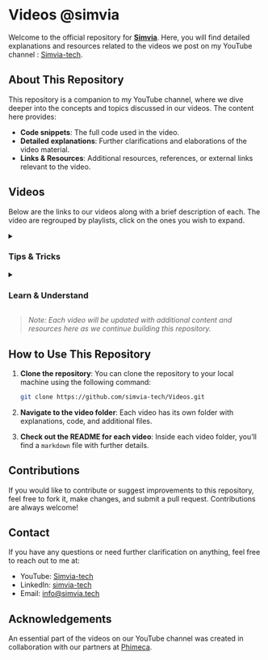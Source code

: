 # Videos @simvia

Welcome to the official repository for [**Simvia**](https://www.simvia.tech). Here, you will find detailed explanations and resources related to the videos we post on my YouTube channel : [Simvia-tech](https://www.youtube.com/@Simvia-tech).

## About This Repository

This repository is a companion to my YouTube channel, where we dive deeper into the concepts and topics discussed in our videos. The content here provides:

- **Code snippets**: The full code used in the video.
- **Detailed explanations**: Further clarifications and elaborations of the video material.
- **Links & Resources**: Additional resources, references, or external links relevant to the video.

## Videos

Below are the links to our videos along with a brief description of each. The video are regrouped by playlists, click on the ones you wish to expand.

<details>
<summary><h3> Tips & Tricks </h3></summary>

### [Install Salome_Meca on Windows using WSL](https://www.youtube.com/watch?v=dgr5NA9gd3A)
First tutorial on the installation of salome_meca with WSL. In this video, we activate WSL on Windows, install the singularity software and its dependencies and download and run with singularity the salome_meca software.

- Software: [code_aster](https://code-aster.org/spip.php?rubrique1), [salome_meca](https://www.salome-platform.org/?page_id=150)
- In-depth breakdowns: [[Tips & Tricks] Install Salome_Meca on Windows using WSL/Commands used in the video.md](https://github.com/simvia-tech/Videos/blob/main/%5BTips%20%26%20Tricks%5D%20Install%20Salome_Meca%20on%20Windows%20using%20WSL/Commands%20used%20in%20the%20video.md)

### [Run a test case with salome meca](https://www.youtube.com/watch?v=gp3PgDTOGUY)
Learn how to open and run a test case of code_aster within salome_meca. There are many test case you can try, all of them are documented.

- Software: [code_aster](https://code-aster.org/spip.php?rubrique1), [salome_meca](https://www.salome-platform.org/?page_id=150)
- In-depth breakdowns: [[Tips & Tricks] Run a test case with Salome meca/Additionnal details on the video.md](https://github.com/simvia-tech/Videos/blob/main/%5BTips%20%26%20Tricks%5D%20Run%20a%20test%20case%20with%20Salome%20meca/Additionnal%20details%20on%20the%20video.md)

### [How to install Docker on Windows and get started with code_saturne](TODO)
In this tutorial, we walk you through the process of installing Docker on your Windows computer and guide you on how to download the
Code_Saturne image directly from our DockerHub. You'll also learn the essential first commands to run Code_Saturne smoothly and get
started with your simulations. Whether you're a beginner or looking to streamline your setup, this video makes the process quick and easy.

- Software: [code_saturne](https://www.code-saturne.org/cms/web/)
- In-depth breakdowns: [[Tips & Tricks] How to install Docker on Windows and get strated with Code_Saturne/Main steps.md](https://github.com/simvia-tech/Videos/blob/main/%5BTips%20%26%20Tricks%5D%20How%20to%20install%20Docker%20on%20Windows%20and%20get%20started%20with%20Code_Saturne/Main%20steps.md)

</details>

<details>
<summary><h3> Learn & Understand </h3></summary>

### [Perform a basic mechanical study with salome_meca](https://www.youtube.com/watch?v=vjUMgDSKJjY)
In this video, you will learn the fundamentals of a standard mechanical study in salome_meca: Create the geometry and groups with the sketch module | Create a mesh for the geometry | Read the mesh with Aster_Study and set up the model using the "isotropic linear elastic" assistant | Run the simulation | Visualize the results with post-processing tools

- Software: [code_aster](https://code-aster.org/spip.php?rubrique1), [salome_meca](https://www.salome-platform.org/?page_id=150)
- In-depth breakdowns: [[Learn & Understand] Perform a basic mechanical study with salome_meca/Additionnal details.md](https://github.com/simvia-tech/Videos/blob/main/%5BLearn%20%26%20Understand%5D%20Perform%20a%20basic%20mechanical%20study%20with%20salome_meca/%5BLearn%20%26%20Understand%5D%20Perform%20a%20basic%20mechanical%20study%20with%20salome_meca.md)

### [Behind the scenes of salome_meca: scripting and files](https://www.youtube.com/watch?v=P9Tcn4K-XGQ)
This video is a direct continuation of "[Learn & Understand] Perform a basic mechanical study with salome_meca." If you haven't seen it yet, you can watch it here: [Link to the video](https://www.youtube.com/watch?v=vjUMgDSKJjY) 

In this video, we focus on the powerful Python scripting capabilities within salome_meca. We explain how to work with the dump file from the previous study, provide a complete overview of the generated files, their functions, and demonstrate how to use them to compile code_aster directly from the bash.

- Software: [code_aster](https://code-aster.org/spip.php?rubrique1), [salome_meca](https://www.salome-platform.org/?page_id=150)
- In-depth breakdowns: [[Learn & Understand] Behind the scenes of salome_meca: scripting and files/Additionnal details.md](https://github.com/simvia-tech/Videos/blob/main/%5BLearn%20%26%20Understand%5D%20Behind%20the%20scenes%20of%20salome_meca%20scripting%20and%20files/Additionnal%20details.md)

### [Von Karman vortices Part 1 - Mesh & Geometry on Salome](https://www.youtube.com/watch?v=Sh26NeNrjn4)
In this two-part tutorial, we showcase the powerful capabilities of Salome and Code_Saturne by demonstrating their performance on the well-documented Von Karman vortex phenomenon.

In Part 1, we guide you step-by-step through the creation of geometry and mesh, highlighting key tips and tricks in the Geom and Mesh modules. You'll also learn how easy it is to get started with the Docker version of Code_Saturne, which offers impressive performance with minimal installation effort..

- Software: [salome](https://www.salome-platform.org/)
- In-depth breakdowns: [[Learn & Understand] Von Karman vortices Part 1 - Mesh & Geometry on Salome
/Details on each step.md](https://github.com/simvia-tech/Videos/blob/main/%5BLearn%20%26%20Understand%5D%20Von%20Karman%20vortices%20Part%201%20-%20Mesh%20%26%20Geometry%20on%20Salome/Details%20on%20each%20step.md)

### [Von Karman vortices Part 2 - code_saturne study and post-process on paravis](https://www.youtube.com/watch?v=WT91OAqHOl4)

In Part 2, we guide you step-by-step through the creation of a code_saturne study, showcasing some of the many possibilities the code offers to simulate flows. You'll also learn how to visualize the results on paravis and apply basic filters to understand better the datas. 

- Software: [Code_saturne](https://www.code-saturne.org/cms/web/)
- In-depth breakdowns: [[Learn & Understand] Von Karman vortices Part 2 - code_saturne study and post-process on paravis
/Tutorial walkthrough.md](https://github.com/simvia-tech/Videos/blob/main/%5BLearn%20%26%20Understand%5D%20Von%20Karman%20vortices%20Part%202%20-%20code_saturne%20study%20and%20post-process%20on%20paravis/Tutorial%20walkthrough.md)
  
</details>

> *Note: Each video will be updated with additional content and resources here as we continue building this repository.*

## How to Use This Repository

1. **Clone the repository**: You can clone the repository to your local machine using the following command:

    ```bash
    git clone https://github.com/simvia-tech/Videos.git
    ```

2. **Navigate to the video folder**: Each video has its own folder with explanations, code, and additional files.

3. **Check out the README for each video**: Inside each video folder, you’ll find a `markdown` file with further details.

## Contributions

If you would like to contribute or suggest improvements to this repository, feel free to fork it, make changes, and submit a pull request. Contributions are always welcome!

## Contact

If you have any questions or need further clarification on anything, feel free to reach out to me at:

- YouTube: [Simvia-tech](https://www.youtube.com/@Simvia-tech)
- LinkedIn: [simvia-tech](https://www.linkedin.com/company/simvia-tech/)
- Email: [info@simvia.tech](mailto:info@simvia.tech)

## Acknowledgements

An essential part of the videos on our YouTube channel was created in collaboration with our partners at [Phimeca](https://www.phimeca.com/en/).
